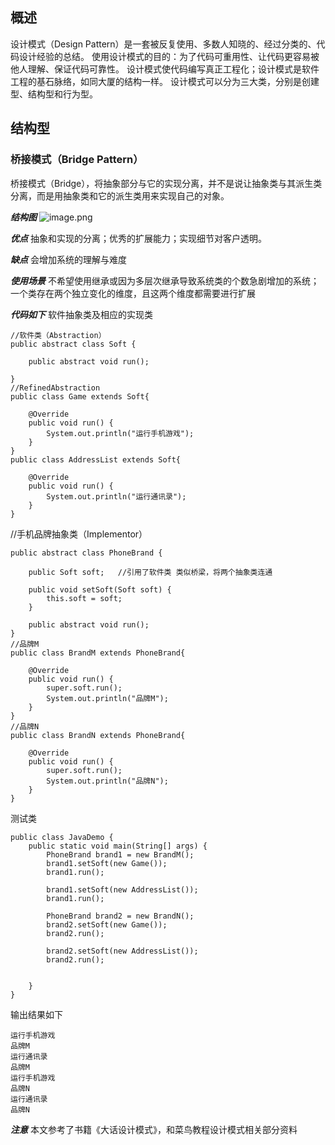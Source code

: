 

## 概述
设计模式（Design Pattern）是一套被反复使用、多数人知晓的、经过分类的、代码设计经验的总结。
使用设计模式的目的：为了代码可重用性、让代码更容易被他人理解、保证代码可靠性。 设计模式使代码编写真正工程化；设计模式是软件工程的基石脉络，如同大厦的结构一样。
设计模式可以分为三大类，分别是创建型、结构型和行为型。
## 结构型
### 桥接模式（Bridge Pattern）
桥接模式（Bridge），将抽象部分与它的实现分离，并不是说让抽象类与其派生类分离，而是用抽象类和它的派生类用来实现自己的对象。

***结构图***
![image.png](https://upload-images.jianshu.io/upload_images/14607771-ab177d96a215f64a.png?imageMogr2/auto-orient/strip%7CimageView2/2/w/1240)



***优点***
抽象和实现的分离；优秀的扩展能力；实现细节对客户透明。

***缺点***
会增加系统的理解与难度

***使用场景***
不希望使用继承或因为多层次继承导致系统类的个数急剧增加的系统；一个类存在两个独立变化的维度，且这两个维度都需要进行扩展



***代码如下***
软件抽象类及相应的实现类
```
//软件类（Abstraction）
public abstract class Soft {

	public abstract void run();

}
//RefinedAbstraction
public class Game extends Soft{

	@Override
	public void run() {
		System.out.println("运行手机游戏");
	}
}
public class AddressList extends Soft{

	@Override
	public void run() {
		System.out.println("运行通讯录");
	}
}
```
//手机品牌抽象类（Implementor）
```
public abstract class PhoneBrand {
	
	public Soft soft;   //引用了软件类 类似桥梁，将两个抽象类连通
	
	public void setSoft(Soft soft) {
		this.soft = soft;
	}
	
	public abstract void run();
}
//品牌M
public class BrandM extends PhoneBrand{

	@Override
	public void run() {
		super.soft.run();
		System.out.println("品牌M");
	}
}
//品牌N
public class BrandN extends PhoneBrand{

	@Override
	public void run() {
		super.soft.run();
		System.out.println("品牌N");
	}
}
```
测试类
```
public class JavaDemo {
	public static void main(String[] args) {
		PhoneBrand brand1 = new BrandM();
		brand1.setSoft(new Game());
		brand1.run();
		
		brand1.setSoft(new AddressList());
		brand1.run();
		
		PhoneBrand brand2 = new BrandN();
		brand2.setSoft(new Game());
		brand2.run();
		
		brand2.setSoft(new AddressList());
		brand2.run();
		
		
	}
}
```
输出结果如下
```
运行手机游戏
品牌M
运行通讯录
品牌M
运行手机游戏
品牌N
运行通讯录
品牌N
```

***注意***
本文参考了书籍《大话设计模式》，和菜鸟教程设计模式相关部分资料

